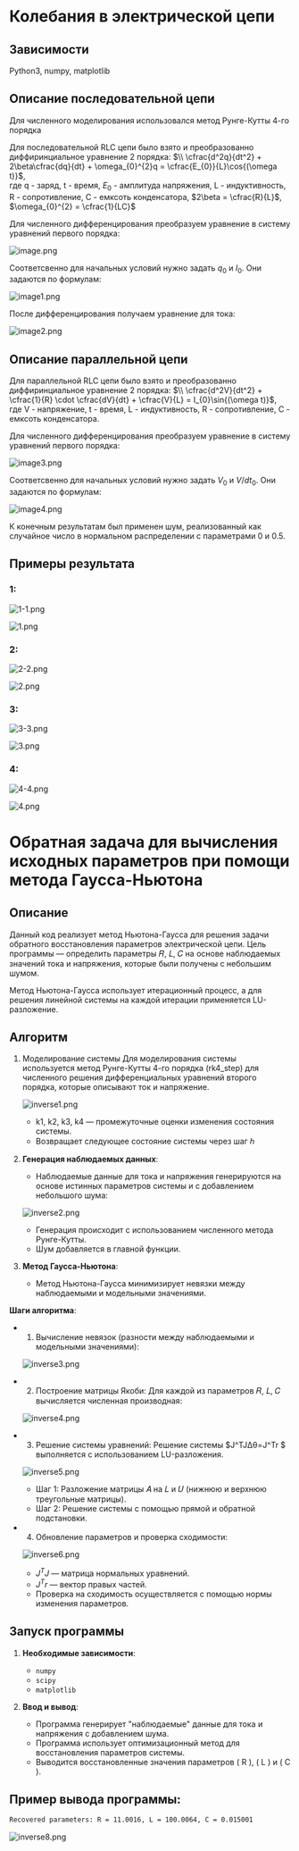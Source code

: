 # Колебания в электрической цепи

## Зависимости
Python3, numpy, matplotlib

## Описание последовательной цепи
Для численного моделирования использовался метод Рунге-Кутты 4-го порядка

Для последовательной RLC цепи было взято и преобразованно диффиринциальное уравнение 2 порядка:
$\\ \cfrac{d^2q}{dt^2} + 2\beta\cfrac{dq}{dt} + \omega_{0}^{2}q = \cfrac{E_{0}}{L}\cos{(\omega t)}$,  
где q - заряд, t - время, $E_{0}$ - амплитуда напряжения, L - индуктивность, R - сопротивление, С - емксоть конденсатора, $2\beta = \cfrac{R}{L}$, $\omega_{0}^{2} = \cfrac{1}{LC}$

Для численного дифференцирования преобразуем уравнение в систему уравнений первого порядка:

![image.png](images/image.png) 

Соответсвенно для начальных условий нужно задать $q_{0}$ и $I_{0}$. Они задаются по формулам:

![image1.png](images/image1.png) 

После дифференцирования получаем уравнение для тока:

![image2.png](images/image2.png) 

## Описание параллельной цепи
Для параллельной RLC цепи было взято и преобразованно диффиринциальное уравнение 2 порядка:
$\\ \cfrac{d^2V}{dt^2} + \cfrac{1}{R} \cdot \cfrac{dV}{dt} + \cfrac{V}{L} = I_{0}\sin{(\omega t)}$,  
где V - напряжение, t - время, L - индуктивность, R - сопротивление, С - емксоть конденсатора.

Для численного дифференцирования преобразуем уравнение в систему уравнений первого порядка:

![image3.png](images/image3.png) 

Соответсвенно для начальных условий нужно задать $V_{0}$ и $V/dt_{0}$. Они задаются по формулам:

![image4.png](images/image4.png) 

К конечным результатам был применен шум, реализованный как случайное число в нормальном распределении c параметрами 0 и 0.5.

## Примеры результата

### 1:

![1-1.png](images/1-1.png) 

![1.png](images/1.png)

### 2:

![2-2.png](images/2-2.png) 

![2.png](images/2.png)


### 3:

![3-3.png](images/3-3.png) 

![3.png](images/3.png)


### 4:

![4-4.png](images/4-4.png) 

![4.png](images/4.png)


# Обратная задача для вычисления исходных параметров при помощи метода Гаусса-Ньютона

## Описание

Данный код реализует метод Ньютона-Гаусса для решения задачи обратного восстановления параметров электрической цепи. Цель программы — определить параметры 𝑅, 𝐿, 𝐶 на основе наблюдаемых значений тока и напряжения, которые были получены с небольшим шумом.

Метод Ньютона-Гаусса использует итерационный процесс, а для решения линейной системы на каждой итерации применяется LU-разложение.

## Алгоритм

1. Моделирование системы
Для моделирования системы используется метод Рунге-Кутты 4-го порядка (rk4_step) для численного решения дифференциальных уравнений второго порядка, которые описывают ток и напряжение.
   
   ![inverse1.png](images/inverse1.png) 

   - k1, k2, k3, k4 — промежуточные оценки изменения состояния системы.
   - Возвращает следующее состояние системы через шаг ℎ


2. **Генерация наблюдаемых данных**:
   - Наблюдаемые данные для тока и напряжения генерируются на основе истинных параметров системы и с добавлением небольшого шума:
   
   ![inverse2.png](images/inverse2.png) 
     
   -  Генерация происходит с использованием численного метода Рунге-Кутты.
   - Шум добавляется в главной функции.

3. **Метод Гаусса-Ньютона**:
   - Метод Ньютона-Гаусса минимизирует невязки между наблюдаемыми и модельными значениями.

**Шаги алгоритма**:
- 1. Вычисление невязок (разности между наблюдаемыми и модельными значениями):

   ![inverse3.png](images/inverse3.png) 
   
- 2. Построение матрицы Якоби: Для каждой из параметров 𝑅, 𝐿, 𝐶 вычисляется численная производная:     

   ![inverse4.png](images/inverse4.png)

- 3. Решение системы уравнений: Решение системы $J^TJΔθ=J^Tr $ выполняется с использованием LU-разложения.

   ![inverse5.png](images/inverse5.png)

   - Шаг 1: Разложение матрицы 𝐴 на 𝐿 и 𝑈 (нижнюю и верхнюю треугольные матрицы).
   - Шаг 2: Решение системы с помощью прямой и обратной подстановки.

- 4. Обновление параметров и проверка сходимости:

   ![inverse6.png](images/inverse6.png)

   - $J^TJ$ — матрица нормальных уравнений.
   - $J^Tr$ — вектор правых частей.
   - Проверка на сходимость осуществляется с помощью нормы изменения параметров.

## Запуск программы

1. **Необходимые зависимости**:
   - `numpy`
   - `scipy`
   - `matplotlib`

2. **Ввод и вывод**:
   - Программа генерирует "наблюдаемые" данные для тока и напряжения с добавлением шума.
   - Программа использует оптимизационный метод для восстановления параметров системы.
   - Выводится восстановленные значения параметров \( R \), \( L \) и \( C \).

## Пример вывода программы:


```bash
Recovered parameters: R = 11.0016, L = 100.0064, C = 0.015001
```

   ![inverse8.png](images/inverse8.png)

